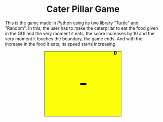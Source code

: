 <h1 align="center">Cater Pillar Game</h1>

<p>
This is the game made in Python using its two library "Turtle" and "Random". In this, the user has to make the caterpillar to eat the food given in the GUI and the very moment it eats, the score increases by 10 and the very moment it touches the boundary, the game ends. And with the increase in the food it eats, its speed starts increasing.
</p>

<p align="center">
<img src="https://github.com/simran2104/Python-Projects/blob/main/Cater_pillar/demo.gif" width="250">
</p>

